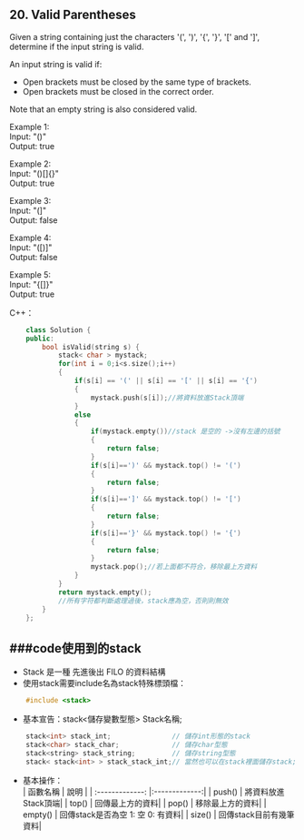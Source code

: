 ## 20. Valid Parentheses

Given a string containing just the characters '(', ')', '{', '}', '[' and ']', determine if the input string is valid.  
  
An input string is valid if:  
  
- Open brackets must be closed by the same type of brackets.
- Open brackets must be closed in the correct order.  
  
Note that an empty string is also considered valid.

Example 1:  
Input: "()"  
Output: true  

Example 2:  
Input: "()[]{}"  
Output: true  

Example 3:  
Input: "(]"  
Output: false  

Example 4:  
Input: "([)]"  
Output: false  

Example 5:  
Input: "{[]}"  
Output: true  


C++：  
```c++
    class Solution {
	public:
		bool isValid(string s) {
			stack< char > mystack;
			for(int i = 0;i<s.size();i++)
			{
				if(s[i] == '(' || s[i] == '[' || s[i] == '{')
				{
					mystack.push(s[i]);//將資料放進Stack頂端
				}
				else
				{
					if(mystack.empty())//stack 是空的 ->沒有左邊的括號
					{
						return false;
					}
					if(s[i]==')' && mystack.top() != '(')
					{
						return false;
					}
					if(s[i]==']' && mystack.top() != '[')
					{
						return false;
					}
					if(s[i]=='}' && mystack.top() != '{')
					{
						return false;
					}
					mystack.pop();//若上面都不符合，移除最上方資料
				}
			}
			return mystack.empty();
			//所有字符都判斷處理過後，stack應為空，否則則無效
		}
	};
```
###code使用到的stack
---
- Stack 是一種 先進後出 FILO 的資料結構  
- 使用stack需要include名為stack特殊標頭檔：  
```c++
	#include <stack>
```
- 基本宣告：stack<儲存變數型態>  Stack名稱; 
```c++
	stack<int> stack_int;               // 儲存int形態的stack
	stack<char> stack_char;             // 儲存char型態
	stack<string> stack_string;         // 儲存string型態
	stack< stack<int> > stack_stack_int;// 當然也可以在stack裡面儲存stack;
```
- 基本操作：  
| 函數名稱         	       | 說明           |
| :-------------: 	  |:-------------:|
| push()  		  | 將資料放進Stack頂端|
| top()        		  | 回傳最上方的資料|
| pop()      		  | 移除最上方的資料|
| empty()      		  | 回傳stack是否為空  1: 空  0: 有資料|
| size()	      	  | 回傳stack目前有幾筆資料|

